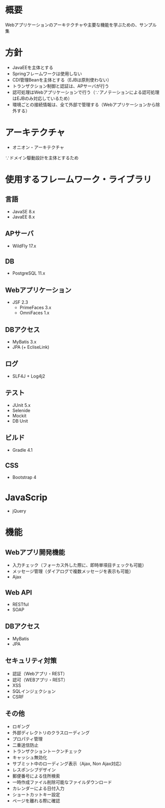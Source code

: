 # 概要
Webアプリケーションのアーキテクチャや主要な機能を学ぶための、サンプル集

# 方針
* JavaEEを主体とする
* Springフレームワークは使用しない
* CDI管理Beanを主体とする（EJBは原則使わない）
* トランザクション制御と認証は、APサーバが行う
* 認可処理はWebアプリケーションで行う（∵アノテーションによる認可処理はEJBのみ対応しているため）
* 環境ごとの接続情報は、全て外部で管理する（Webアプリケーションから除外する）

# アーキテクチャ
* オニオン・アーキテクチャ

∵ドメイン駆動設計を主体とするため

# 使用するフレームワーク・ライブラリ
## 言語
* JavaSE 8.x
* JavaEE 8.x

## APサーバ
* WildFly 17.x

## DB
* PostgreSQL 11.x

## Webアプリケーション
* JSF 2.3
  * PrimeFaces 3.x
  * OmniFaces 1.x

## DBアクセス
* MyBatis 3.x
* JPA (+ EcliseLink)

## ログ
* SLF4J + Log4j2

## テスト
* JUnit 5.x
* Selenide
* Mockit
* DB Unit

## ビルド
* Gradle 4.1

## CSS
* Bootstrap 4

# JavaScrip
* jQuery

# 機能
## Webアプリ開発機能
* 入力チェック（フォーカス外した際に、即時単項目チェックも可能）
* メッセージ管理（ダイアログで複数メッセージを表示も可能）
* Ajax

## Web API
* RESTful
* SOAP

## DBアクセス
* MyBatis
* JPA

## セキュリティ対策
* 認証（Webアプリ・REST）
* 認可（WEBアプリ・REST）
* XSS
* SQLインジェクション
* CSRF

## その他
* ロギング
* 外部ディレクトリのクラスローディング
* プロパティ管理
* 二重送信防止
* トランザクショントークンチェック
* キャッシュ無効化
* サブミット中のローディング表示（Ajax, Non Ajax対応）
* レスポンシブデザイン
* 郵便番号による住所検索
* 一時作成ファイル削除可能なファイルダウンロード
* カレンダーによる日付入力
* ショートカットキー設定
* ページを離れる際に確認

